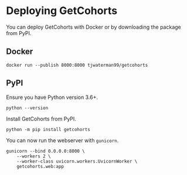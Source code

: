 # Deploying GetCohorts

You can deploy GetCohorts with Docker or by downloading the package from PyPI.

## Docker

```
docker run --publish 8000:8000 tjwaterman99/getcohorts
```

## PyPI

Ensure you have Python version 3.6+.

```
python --version
```

Install GetCohorts from PyPI.

```
python -m pip install getcohorts
```

You can now run the webserver with `gunicorn`.

```
gunicorn --bind 0.0.0.0:8000 \
    --workers 2 \
    --worker-class uvicorn.workers.UvicornWorker \
    getcohorts.web:app
```
